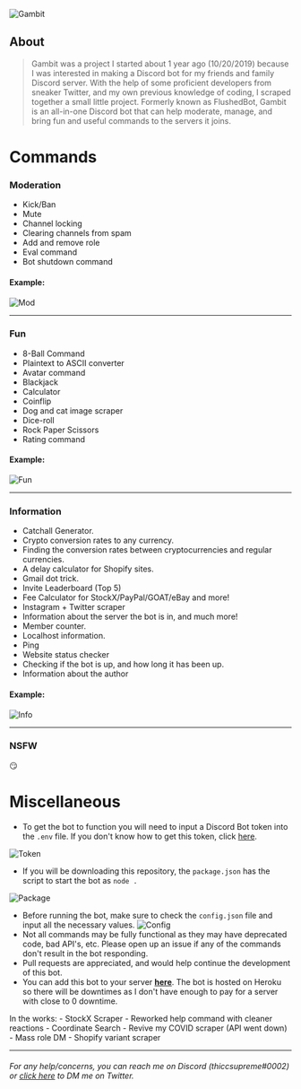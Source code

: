 ![Gambit](https://i.imgur.com/KgyyWbS.png)

## About

> Gambit was a project I started about 1 year ago (10/20/2019) because I was interested in making a Discord bot for my friends and family Discord server. With the help of some proficient developers from sneaker Twitter, and my own previous knowledge of coding, I scraped together a small little project. Formerly known as FlushedBot, Gambit is an all-in-one Discord bot that can help moderate, manage, and bring fun and useful commands to the servers it joins. 

# Commands

### Moderation 
* Kick/Ban
* Mute
* Channel locking
* Clearing channels from spam
* Add and remove role
* Eval command
* Bot shutdown command

#### Example: 
![Mod](https://i.imgur.com/W0GUL2R.png)

___

### Fun 
* 8-Ball Command
* Plaintext to ASCII converter
* Avatar command
* Blackjack
* Calculator
* Coinflip
* Dog and cat image scraper
* Dice-roll 
* Rock Paper Scissors
* Rating command

#### Example: 

![Fun](https://i.imgur.com/mOyxVNM.png)

___

### Information
* Catchall Generator.
 * Crypto conversion rates to any currency.
* Finding the conversion rates between cryptocurrencies and regular currencies.
* A delay calculator for Shopify sites.
* Gmail dot trick.
* Invite Leaderboard (Top 5) 
* Fee Calculator for StockX/PayPal/GOAT/eBay and more!
* Instagram + Twitter scraper
* Information about the server the bot is in, and much more!
* Member counter.
* Localhost information.
* Ping
* Website status checker
* Checking if the bot is up, and how long it has been up. 
* Information about the author

#### Example: 

![Info](https://i.imgur.com/WRlexJM.png)

___

### NSFW
😏

# Miscellaneous
 
 * To get the bot to function you will need to input a Discord Bot token into the `.env` file. If you don't know how to get this token, click [here](https://youtu.be/j_sD9udZnCk?t=529). 
 
 ![Token](https://i.imgur.com/sDZ55oF.png)

* If you will be downloading this repository, the `package.json` has the script to start the bot as `node .`

![Package](https://i.imgur.com/MzB95ez.png)

* Before running the bot, make sure to check the `config.json` file and input all the necessary values. 
![Config](https://i.imgur.com/4PatnnP.png)
* Not all commands may be fully functional as they may have deprecated code, bad API's, etc. Please open up an issue if any of the commands don't result in the bot responding. 
* Pull requests are appreciated, and would help continue the development of this bot. 
* You can add this bot to your server **[here](https://discord.com/api/oauth2/authorize?client_id=674028761347522569&permissions=8&scope=bot)**. The bot is hosted on Heroku so there will be downtimes as I don't have enough to pay for a server with close to 0 downtime. 

In the works: 
    - StockX Scraper
    - Reworked help command with cleaner reactions
    - Coordinate Search 
    - Revive my COVID scraper (API went down)
    - Mass role DM 
    - Shopify variant scraper
___
###### For any help/concerns, you can reach me on Discord (thiccsupreme#0002) or [click here](https://twitter.com/messages/compose?recipient_id=1053363951747117058) to DM me on Twitter.
